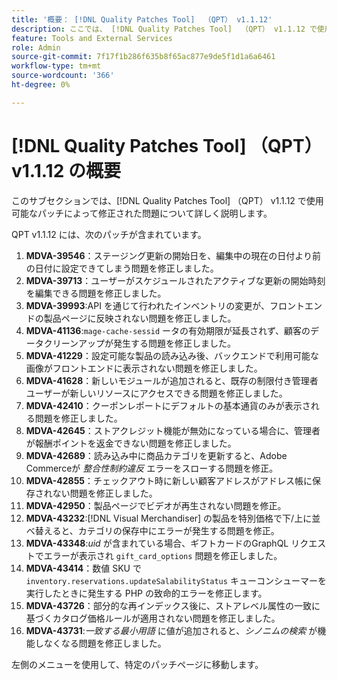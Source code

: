 ```yaml
---
title: '概要： [!DNL Quality Patches Tool]  （QPT） v1.1.12'
description: ここでは、 [!DNL Quality Patches Tool]  （QPT） v1.1.12 で使用可能なパッチによって修正された問題について詳しく説明します。
feature: Tools and External Services
role: Admin
source-git-commit: 7f17f1b286f635b8f65ac877e9de5f1d1a6a6461
workflow-type: tm+mt
source-wordcount: '366'
ht-degree: 0%

---
```


# [!DNL Quality Patches Tool] （QPT） v1.1.12 の概要

このサブセクションでは、[!DNL Quality Patches Tool] （QPT） v1.1.12 で使用可能なパッチによって修正された問題について詳しく説明します。

QPT v1.1.12 には、次のパッチが含まれています。

1. **MDVA-39546**：ステージング更新の開始日を、編集中の現在の日付より前の日付に設定できてしまう問題を修正しました。
1. **MDVA-39713**：ユーザーがスケジュールされたアクティブな更新の開始時刻を編集できる問題を修正しました。
1. **MDVA-39993**:API を通じて行われたインベントリの変更が、フロントエンドの製品ページに反映されない問題を修正しました。
1. **MDVA-41136**:`mage-cache-sessid` ータの有効期限が延長されず、顧客のデータクリーンアップが発生する問題を修正しました。
1. **MDVA-41229**：設定可能な製品の読み込み後、バックエンドで利用可能な画像がフロントエンドに表示されない問題を修正しました。
1. **MDVA-41628**：新しいモジュールが追加されると、既存の制限付き管理者ユーザーが新しいリソースにアクセスできる問題を修正しました。
1. **MDVA-42410**：クーポンレポートにデフォルトの基本通貨のみが表示される問題を修正しました。
1. **MDVA-42645**：ストアクレジット機能が無効になっている場合に、管理者が報酬ポイントを返金できない問題を修正しました。
1. **MDVA-42689**：読み込み中に商品カテゴリを更新すると、Adobe Commerceが *整合性制約違反* エラーをスローする問題を修正。
1. **MDVA-42855**：チェックアウト時に新しい顧客アドレスがアドレス帳に保存されない問題を修正しました。
1. **MDVA-42950**：製品ページでビデオが再生されない問題を修正。
1. **MDVA-43232**:[!DNL Visual Merchandiser] の製品を特別価格で下/上に並べ替えると、カテゴリの保存中にエラーが発生する問題を修正。
1. **MDVA-43348**:*uid* が含まれている場合、ギフトカードのGraphQL リクエストでエラーが表示され `gift_card_options` 問題を修正しました。
1. **MDVA-43414**：数値 SKU で `inventory.reservations.updateSalabilityStatus` キューコンシューマーを実行したときに発生する PHP の致命的エラーを修正します。
1. **MDVA-43726**：部分的な再インデックス後に、ストアレベル属性の一致に基づくカタログ価格ルールが適用されない問題を修正しました。
1. **MDVA-43731**:*一致する最小用語* に値が追加されると、*シノニムの検索* が機能しなくなる問題を修正しました。

左側のメニューを使用して、特定のパッチページに移動します。
